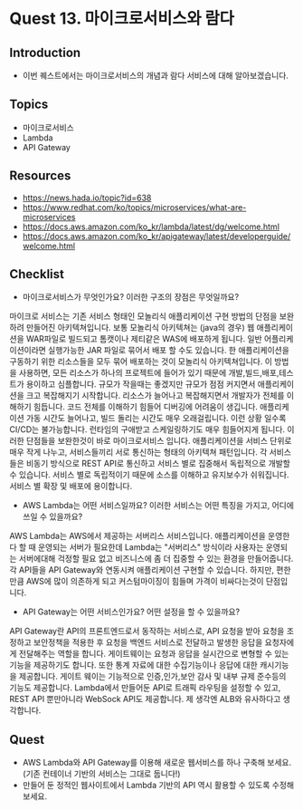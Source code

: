 # Quest 13. 마이크로서비스와 람다

## Introduction
* 이번 퀘스트에서는 마이크로서비스의 개념과 람다 서비스에 대해 알아보겠습니다.

## Topics
* 마이크로서비스
* Lambda
* API Gateway

## Resources
* https://news.hada.io/topic?id=638
* https://www.redhat.com/ko/topics/microservices/what-are-microservices
* https://docs.aws.amazon.com/ko_kr/lambda/latest/dg/welcome.html
* https://docs.aws.amazon.com/ko_kr/apigateway/latest/developerguide/welcome.html

## Checklist
* 마이크로서비스가 무엇인가요? 이러한 구조의 장점은 무엇일까요?  

마이크로 서비스는 기존 서비스 형태인 모놀리식 애플리케이션 구현 방법의 단점을 보완하려 만들어진 아키텍쳐입니다. 보통 모놀리식 아키텍쳐는 (java의 경우) 웹 애플리케이션을 WAR파일로 빌드되고 톰캣이나 제티같은 WAS에 배포하게 됩니다. 일반 어플리케이션이라면 실행가능한 JAR 파일로 묶어서 배포 할 수도 있습니다. 한 애플리케이션을 구동하기 위한 리소스들을 모두 묶어 배포하는 것이 모놀리식 아키텍쳐입니다. 이 방법을 사용하면, 모든 리소스가 하나의 프로젝트에 들어가 있기 때문에 개발,빌드,배포,테스트가 용이하고 심플합니다. 규모가 작을때는 좋겠지만 규모가 점점 커지면서 애플리케이션을 크고 복잡해지기 시작합니다. 리소스가 늘어나고 복잡해지면서 개발자가 전체를 이해하기 힘듭니다. 코드 전체를 이해하기 힘들어 디버깅에 어려움이 생깁니다. 애플리케이션 가동 시간도 늘어나고, 빌드 돌리는 시간도 매우 오래걸립니다. 이런 상황 일수록 CI/CD는 불가능합니다. 런타임의 구애받고 스케일링하기도 매우 힘들어지게 됩니다. 이러한 단점들을 보완한것이 바로 마이크로서비스 입니다. 애플리케이션을 서비스 단위로 매우 작게 나누고, 서비스들끼리 서로 통신하는 형태의 아키텍쳐 패턴입니다. 각 서비스들은 비동기 방식으로 REST API로 통신하고 서비스 별로 집중해서 독립적으로 개발할 수 있습니다. 서비스 별로 독립적이기 때문에 소스를 이해하고 유지보수가 쉬워집니다. 서비스 별 확장 및 배포에 용이합니다.  

* AWS Lambda는 어떤 서비스일까요? 이러한 서비스는 어떤 특징을 가지고, 어디에 쓰일 수 있을까요?  
  
AWS Lambda는 AWS에서 제공하는 서버리스 서비스입니다. 애플리케이션을 운영한다 할 때 운영되는 서버가 필요한데 Lambda는 "서버리스" 방식이라 사용자는 운영되는 서버에대해 걱정할 필요 없고 비즈니스에 좀 더 집중할 수 있는 환경을 만들어줍니다. 각 API들을 API Gateway와 연동시켜 애플리케이션 구현할 수 있습니다. 하지만, 편한만큼 AWS에 많이 의존하게 되고 커스텀마이징이 힘들며 가격이 비싸다는것이 단점입니다.  

* API Gateway는 어떤 서비스인가요? 어떤 설정을 할 수 있을까요?
    
API Gateway란 API의 프론트엔드로서 동작하는 서비스로, API 요청을 받아 요청을 조정하고 보안정책을 적용한 후 요청을 백엔드 서비스로 전달하고 발생한 응답을 요청자에게 전달해주는 역할을 합니다. 게이트웨이는 요청과 응답을 실시간으로 변형할 수 있는 기능을 제공하기도 합니다. 또한 통계 자료에 대한 수집기능이나 응답에 대한 캐시기능을 제공합니다. 게이트 웨이는 기능적으로 인증,인가,보안 감사 및 내부 규제 준수등의 기능도 제공합니다. Lambda에서 만들어둔 API로 트래픽 라우팅을 설정할 수 있고, REST API 뿐만아니라 WebSock API도 제공합니다. 제 생각엔 ALB와 유사하다고 생각합니다. 

## Quest
* AWS Lambda와 API Gateway를 이용해 새로운 웹서비스를 하나 구축해 보세요. (기존 컨테이너 기반의 서비스는 그대로 둡니다!)
* 만들어 둔 정적인 웹사이트에서 Lambda 기반의 API 역시 활용할 수 있도록 수정해 보세요.
